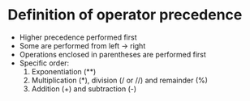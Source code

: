 # Definition of operator precedence
+ Higher precedence performed first
+ Some are performed from left -> right
+ Operations enclosed in parentheses are performed first
+ Specific order:
	1. Exponentiation (**)
	2. Multiplication (*), division (/ or //) and remainder (%)
	3. Addition (+) and subtraction (-)
